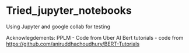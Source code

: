 # Tried_jupyter_notebooks
Using Jupyter and google collab for testing 

Acknowlegdements:
PPLM - Code from Uber AI
Bert tutorials - code from https://github.com/aniruddhachoudhury/BERT-Tutorials
